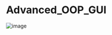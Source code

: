 # Advanced_OOP_GUI
![image](https://github.com/pthao12/Advanced_OOP_GUI/assets/125387948/6b73ea11-c2b3-493f-b840-87c139a47603)
